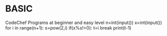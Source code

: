 # BASIC
CodeChef Programs at beginner and easy level
n=int(input())
x=int(input())
for i in range(n+1):
    s=pow(2,i)
    if(x%s!=0):
        t=i
        break
print(t-1)
